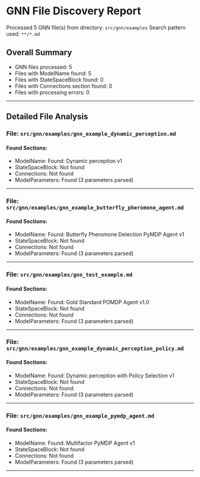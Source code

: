 # GNN File Discovery Report

Processed 5 GNN file(s) from directory: `src/gnn/examples`
Search pattern used: `**/*.md`

## Overall Summary

- GNN files processed: 5
- Files with ModelName found: 5
- Files with StateSpaceBlock found: 0
- Files with Connections section found: 0
- Files with processing errors: 0

---
## Detailed File Analysis

### File: `src/gnn/examples/gnn_example_dynamic_perception.md`

#### Found Sections:
- ModelName: Found: Dynamic perception v1
- StateSpaceBlock: Not found
- Connections: Not found
- ModelParameters: Found (3 parameters parsed)

---
### File: `src/gnn/examples/gnn_example_butterfly_pheromone_agent.md`

#### Found Sections:
- ModelName: Found: Butterfly Pheromone Detection PyMDP Agent v1
- StateSpaceBlock: Not found
- Connections: Not found
- ModelParameters: Found (3 parameters parsed)

---
### File: `src/gnn/examples/gnn_test_example.md`

#### Found Sections:
- ModelName: Found: Gold Standard POMDP Agent v1.0
- StateSpaceBlock: Not found
- Connections: Not found
- ModelParameters: Found (3 parameters parsed)

---
### File: `src/gnn/examples/gnn_example_dynamic_perception_policy.md`

#### Found Sections:
- ModelName: Found: Dynamic perception with Policy Selection v1
- StateSpaceBlock: Not found
- Connections: Not found
- ModelParameters: Found (3 parameters parsed)

---
### File: `src/gnn/examples/gnn_example_pymdp_agent.md`

#### Found Sections:
- ModelName: Found: Multifactor PyMDP Agent v1
- StateSpaceBlock: Not found
- Connections: Not found
- ModelParameters: Found (3 parameters parsed)

---
